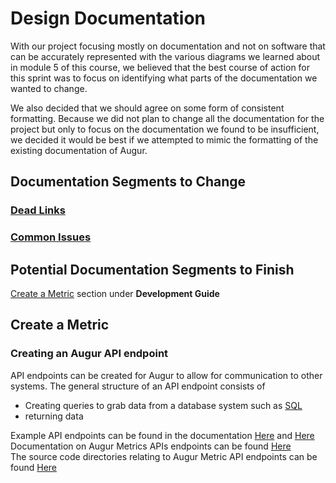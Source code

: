 # Design Documentation

With our project focusing mostly on documentation and not on software that can be accurately represented with the various diagrams we learned about in module 5 of this course, we believed that the best course of action for this sprint was to focus on identifying what parts of the documentation we wanted to change.

We also decided that we should agree on some form of consistent formatting. Because we did not plan to change all the documentation for the project but only to focus on the documentation we found to be insufficient, we decided it would be best if we attempted to mimic the formatting of the existing documentation of Augur.

## Documentation Segments to Change
### [Dead Links](https://github.com/NToepke/Group-4-Fork/blob/sprint3/Sprint%20Three%20Documents/PossibleDeadlinkEndpoints.md)
### [Common Issues](https://github.com/NToepke/Group-4-Fork/blob/sprint3/Sprint%20Three%20Documents/CommonIssues.md)

## Potential Documentation Segments to Finish
[Create a Metric](https://oss-augur.readthedocs.io/en/main/development-guide/create-a-metric/toc.html) section under **Development Guide**  

## Create a Metric
### Creating an Augur API endpoint
API endpoints can be created for Augur to allow for communication to other systems.
The general structure of an API endpoint consists of 
- Creating queries to grab data from a database system such as [SQL](https://www.w3schools.com/sql/sql_syntax.asp)
- returning data

Example API endpoints can be found in the documentation [Here](https://oss-augur.readthedocs.io/en/main/development-guide/create-a-metric/metrics-steps.html#example-query-to-get-us-started-on-a-labor-effort-and-cost-endpoint) and [Here](https://oss-augur.readthedocs.io/en/main/development-guide/create-a-metric/metrics-steps.html)  
Documentation on Augur Metrics APIs endpoints can be found [Here](https://oss-augur.readthedocs.io/en/main/development-guide/create-a-metric/api-development.html)  
The source code directories relating to Augur Metric API endpoints can be found [Here](https://github.com/chaoss/augur/tree/main/augur/metrics)
